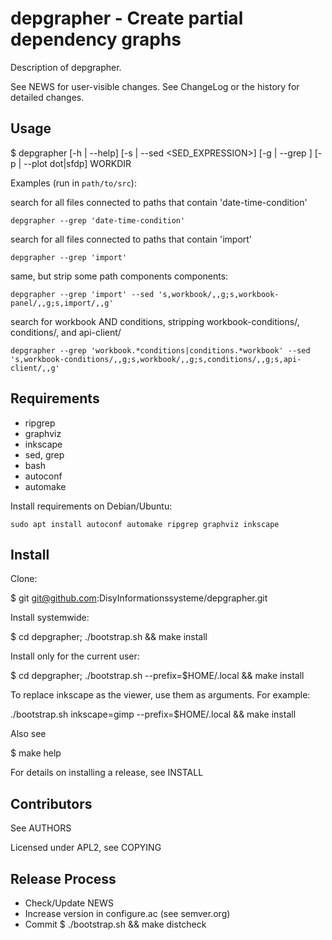 depgrapher - Create partial dependency graphs
======================================

Description of depgrapher.

See NEWS for user-visible changes.
See ChangeLog or the history for detailed changes.

## Usage

$ depgrapher [-h | --help] [-s | --sed <SED_EXPRESSION>] [-g | --grep <GREP>] [-p | --plot dot|sfdp] WORKDIR

Examples (run in `path/to/src`):

search for all files connected to paths that contain 'date-time-condition'

    depgrapher --grep 'date-time-condition'
search for all files connected to paths that contain 'import'

    depgrapher --grep 'import'
same, but strip some path components components:

    depgrapher --grep 'import' --sed 's,workbook/,,g;s,workbook-panel/,,g;s,import/,,g'
search for workbook AND conditions, stripping workbook-conditions/, conditions/, and api-client/

    depgrapher --grep 'workbook.*conditions|conditions.*workbook' --sed 's,workbook-conditions/,,g;s,workbook/,,g;s,conditions/,,g;s,api-client/,,g'


## Requirements

- ripgrep
- graphviz
- inkscape
- sed, grep
- bash
- autoconf
- automake

Install requirements on Debian/Ubuntu:

    sudo apt install autoconf automake ripgrep graphviz inkscape

## Install

Clone:

$ git git@github.com:DisyInformationssysteme/depgrapher.git

Install systemwide:

$ cd depgrapher; ./bootstrap.sh && make install

Install only for the current user:

$ cd depgrapher; ./bootstrap.sh --prefix=$HOME/.local && make install

To replace inkscape as the viewer, use them as arguments. For example:

./bootstrap.sh inkscape=gimp --prefix=$HOME/.local && make install

Also see

$ make help

For details on installing a release, see INSTALL

## Contributors

See AUTHORS

Licensed under APL2, see COPYING

## Release Process

* Check/Update NEWS
* Increase version in configure.ac (see semver.org)
* Commit
$ ./bootstrap.sh && make distcheck


